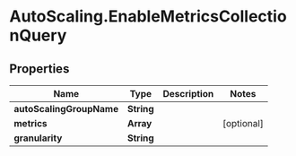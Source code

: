 # AutoScaling.EnableMetricsCollectionQuery

## Properties

Name | Type | Description | Notes
------------ | ------------- | ------------- | -------------
**autoScalingGroupName** | **String** |  | 
**metrics** | **Array** |  | [optional] 
**granularity** | **String** |  | 


